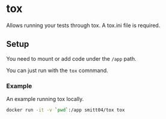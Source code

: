 # tox

Allows running your tests through tox. A tox.ini file is required.

## Setup
You need to mount or add code under the `/app` path.

You can just run with the `tox` comnmand.

### Example
An example running tox locally.

```bash
docker run -it -v `pwd`:/app smitt04/tox tox
```